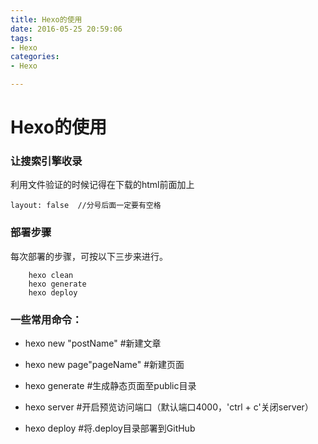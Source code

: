 ```yaml
---
title: Hexo的使用
date: 2016-05-25 20:59:06
tags:
- Hexo
categories:
- Hexo

---
```


# Hexo的使用

### 让搜索引擎收录
利用文件验证的时候记得在下载的html前面加上
		
	layout: false  //分号后面一定要有空格

### 部署步骤

每次部署的步骤，可按以下三步来进行。
```
	hexo clean
	hexo generate
	hexo deploy
```

### 一些常用命令：

* hexo new "postName" #新建文章

* hexo new page"pageName" #新建页面

* hexo generate #生成静态页面至public目录

* hexo server #开启预览访问端口（默认端口4000，'ctrl + c'关闭server）

* hexo deploy #将.deploy目录部署到GitHub

